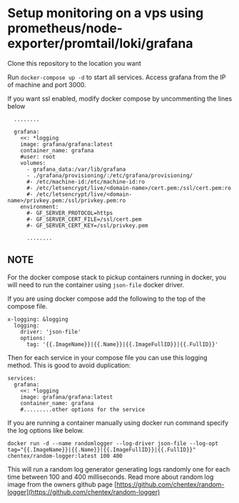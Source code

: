 # Setup monitoring on a vps using prometheus/node-exporter/promtail/loki/grafana

Clone this repository to the location you want

Run `docker-compose up -d` to start all services. Access grafana from the IP of machine and port 3000.

If you want ssl enabled, modify docker compose by uncommenting the lines below

```
  ........
  
  grafana:
    <<: *logging
    image: grafana/grafana:latest
    container_name: grafana
    #user: root
    volumes:
      - grafana_data:/var/lib/grafana
      - ./grafana/provisioning/:/etc/grafana/provisioning/
      #- /etc/machine-id:/etc/machine-id:ro
      #- /etc/letsencrypt/live/<domain-name>/cert.pem:/ssl/cert.pem:ro
      #- /etc/letsencrypt/live/<domain-name>/privkey.pem:/ssl/privkey.pem:ro
    environment:
      #- GF_SERVER_PROTOCOL=https
      #- GF_SERVER_CERT_FILE=/ssl/cert.pem
      #- GF_SERVER_CERT_KEY=/ssl/privkey.pem

      ........
```

## NOTE
For the docker compose stack to pickup containers running in docker, you will need to run the container using `json-file` docker driver. 

If you are using docker compose add the following to the top of the compose file.

````
x-logging: &logging
  logging:
    driver: 'json-file'
    options: 
      tag: '{{.ImageName}}|{{.Name}}|{{.ImageFullID}}|{{.FullID}}'

````

Then for each service in your compose file you can use this logging method. This is good to avoid duplication:

```
services:
  grafana:
    <<: *logging
    image: grafana/grafana:latest
    container_name: grafana
    #.........other options for the service
```

If you are running a container manually using docker run command specify the log options like below. 

`docker run -d --name randomlogger --log-driver json-file --log-opt tag="{{.ImageName}}|{{.Name}}|{{.ImageFullID}}|{{.FullID}}" chentex/random-logger:latest 100 400`


This will run a random log generator generating logs randomly one for each time between 100 and 400 milliseconds. Read more about random log image from the owners github page
[https://github.com/chentex/random-logger](https://github.com/chentex/random-logger)